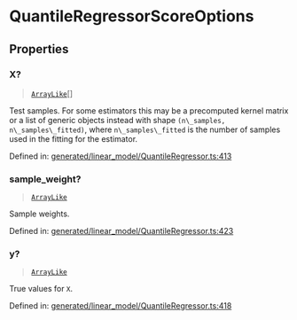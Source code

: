 # QuantileRegressorScoreOptions

## Properties

### X?

> [`ArrayLike`](../types/ArrayLike.md)[]

Test samples. For some estimators this may be a precomputed kernel matrix or a list of generic objects instead with shape `(n\_samples, n\_samples\_fitted)`, where `n\_samples\_fitted` is the number of samples used in the fitting for the estimator.

Defined in:  [generated/linear\_model/QuantileRegressor.ts:413](https://github.com/transitive-bullshit/scikit-learn-ts/blob/b59c1ff/packages/sklearn/src/generated/linear_model/QuantileRegressor.ts#L413)

### sample\_weight?

> [`ArrayLike`](../types/ArrayLike.md)

Sample weights.

Defined in:  [generated/linear\_model/QuantileRegressor.ts:423](https://github.com/transitive-bullshit/scikit-learn-ts/blob/b59c1ff/packages/sklearn/src/generated/linear_model/QuantileRegressor.ts#L423)

### y?

> [`ArrayLike`](../types/ArrayLike.md)

True values for `X`.

Defined in:  [generated/linear\_model/QuantileRegressor.ts:418](https://github.com/transitive-bullshit/scikit-learn-ts/blob/b59c1ff/packages/sklearn/src/generated/linear_model/QuantileRegressor.ts#L418)
